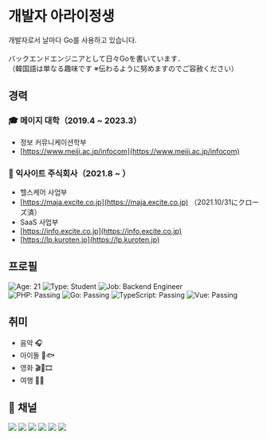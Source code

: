 # 개발자 아라이정생
개발자로서 날마다 Go를 사용하고 있습니다.  
<br>
バックエンドエンジニアとして日々Goを書いています．  
（韓国語は単なる趣味です ※伝わるように努めますのでご容赦ください）


## 경력

### 🎓 메이지 대학（2019.4 ~ 2023.3）
- 정보 커뮤니케이션학부
- [https://www.meiji.ac.jp/infocom](https://www.meiji.ac.jp/infocom)

### 🏢 익사이트 주식회사（2021.8 ~ ）
- 헬스케어 사업부
- [https://maja.excite.co.jp](https://maja.excite.co.jp) （2021.10/31にクローズ済）
- SaaS 사업부
- [https://info.excite.co.jp](https://info.excite.co.jp)
- [https://lp.kuroten.jp](https://lp.kuroten.jp)


## 프로필
![Age: 21](https://img.shields.io/badge/age-21-green?style=for-the-badge)
![Type: Student](https://img.shields.io/badge/type-student-yellow?style=for-the-badge)
![Job: Backend Engineer](https://img.shields.io/badge/work-engineer-orange?style=for-the-badge)  
![PHP: Passing](https://img.shields.io/badge/php-passing-blueviolet?style=for-the-badge)
![Go: Passing](https://img.shields.io/badge/go-passing-lightblue?style=for-the-badge)
![TypeScript: Passing](https://img.shields.io/badge/typescript-passing-blue?style=for-the-badge)
![Vue: Passing](https://img.shields.io/badge/vue-passing-lightgreen?style=for-the-badge)


## 취미
- 음악 🎧
- 아이돌 🌸🐟
- 영화 🎬🍿🎞
- 여행 🚂🧳


## 📲 채널

[![](https://img.shields.io/static/v1?label=&message=Github&color=171515&logo=github)](https://github.com/mkosakana)
[![](https://img.shields.io/static/v1?label=&message=LinkedIn&color=0e76a8&logo=linkedin)](https://www.linkedin.com/in/mkosakana)
[![](https://img.shields.io/static/v1?label=&message=Qiita&color=409202&logo=qiita)](https://qiita.com/mkosakana)
[![](https://img.shields.io/static/v1?label=&message=Twitter&color=ffffff&logo=twitter)](https://twitter.com/mkosakana)
[![](https://img.shields.io/static/v1?label=W&message=Wantedly&color=01a4bc&logo=wantedly)](https://www.wantedly.com/id/mkosakana)
[![](https://img.shields.io/static/v1?label=&message=Zenn&color=ffffff&logo=zenn)](https://zenn.dev/mkosakana)
